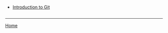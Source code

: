 <div>
  <ul style="display:inline-block; vertical-align:top; margin-right:2em;">
    <li><a href="/1/1_introduction_to_git.html">Introduction to Git</a></li>
  </ul>
</div>

---
  
  [Home](./../README.md)
  
